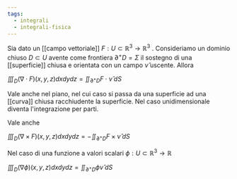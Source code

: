 ```yaml
---
tags:
  - integrali
  - integrali-fisica
---
```

Sia dato un [[campo vettoriale]] $F : U ⊂ \mathbb{R}^{3} → \mathbb{R}^{3}$ . Consideriamo un dominio chiuso $D ⊂ U$ avente come frontiera $∂^+D = \Sigma$ il sostegno di una [[superficie]] chiusa e orientata con un campo $\hat{\nu}$ uscente. Allora

$\iiint_{D}(\nabla\cdot F)(x,y,z)dxdydz=\iint_{\partial^+D}F\cdot\hat{\nu}\;dS$

Vale anche nel piano, nel cui caso si passa da una superficie ad una [[curva]] chiusa racchiudente la superficie. Nel caso unidimensionale diventa l'integrazione per parti.

Vale anche

$\iiint_{D}(\nabla\times F)(x,y,z)dxdydz=-\iint_{\partial^+D}F\times\hat{\nu}\;dS$

Nel caso di una funzione a valori scalari $\phi:U\subset \mathbb{R}^{3}\rightarrow \mathbb{R}$

$\iiint_{D}(\nabla\phi)(x,y,z)dxdydz=\iint_{\partial^+D}\phi\hat{\nu}\;dS$